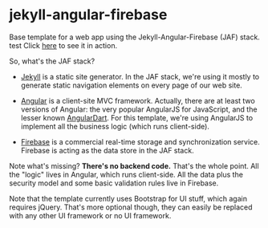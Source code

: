 jekyll-angular-firebase
=======================

Base template for a web app using the Jekyll-Angular-Firebase (JAF) stack.
test
Click [here](http://maxhorstmann.github.io/jekyll-angular-firebase) to see it in action.

So, what's the JAF stack?

* [Jekyll](http://jekyllrb.com) is a static site generator. In the JAF stack, we're using it mostly to 
generate static navigation elements on every page of our web site.

* [Angular](https://angularjs.org) is a client-site MVC framework. Actually, there are at least two versions 
of Angular: the very popular AngularJS for JavaScript, and the lesser known [AngularDart](https://angulardart.org).
For this template, we're using AngularJS to implement all the business logic (which runs client-side).

* [Firebase](https://www.firebase.com) is a commercial real-time storage and synchronization service. Firebase
is acting as the data store in the JAF stack.

Note what's missing? **There's no backend code.** That's the whole point. All the "logic" lives in Angular, which runs client-side. All the data 
plus the security model and some basic validation rules live in Firebase. 

Note that the template currently uses Bootstrap for UI stuff, which again requires jQuery. That's more 
optional though, they can easily be replaced with any other UI framework or no UI framework.




